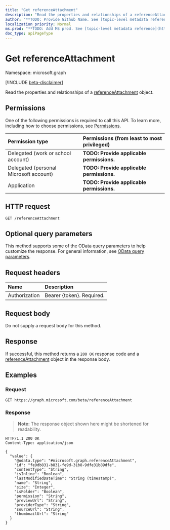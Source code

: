 ```yaml
---
title: "Get referenceAttachment"
description: "Read the properties and relationships of a referenceAttachment object."
author: "**TODO: Provide Github Name. See [topic-level metadata reference](https://msgo.azurewebsites.net/add/document/guidelines/metadata.html#topic-level-metadata)**"
localization_priority: Normal
ms.prod: "**TODO: Add MS prod. See [topic-level metadata reference](https://msgo.azurewebsites.net/add/document/guidelines/metadata.html#topic-level-metadata)**"
doc_type: apiPageType
---
```


# Get referenceAttachment
Namespace: microsoft.graph

[!INCLUDE [beta-disclaimer](../../includes/beta-disclaimer.md)]

Read the properties and relationships of a [referenceAttachment](../resources/referenceattachment.md) object.

## Permissions
One of the following permissions is required to call this API. To learn more, including how to choose permissions, see [Permissions](/graph/permissions-reference).

|Permission type|Permissions (from least to most privileged)|
|:---|:---|
|Delegated (work or school account)|**TODO: Provide applicable permissions.**|
|Delegated (personal Microsoft account)|**TODO: Provide applicable permissions.**|
|Application|**TODO: Provide applicable permissions.**|

## HTTP request

<!-- {
  "blockType": "ignored"
}
-->
``` http
GET /referenceAttachment
```

## Optional query parameters
This method supports some of the OData query parameters to help customize the response. For general information, see [OData query parameters](/graph/query-parameters).

## Request headers
|Name|Description|
|:---|:---|
|Authorization|Bearer {token}. Required.|

## Request body
Do not supply a request body for this method.

## Response

If successful, this method returns a `200 OK` response code and a [referenceAttachment](../resources/referenceattachment.md) object in the response body.

## Examples

### Request
<!-- {
  "blockType": "request",
  "name": "get_referenceattachment"
}
-->
``` http
GET https://graph.microsoft.com/beta/referenceAttachment
```


### Response
>**Note:** The response object shown here might be shortened for readability.
<!-- {
  "blockType": "response",
  "truncated": true,
  "@odata.type": "microsoft.graph.referenceAttachment"
}
-->
``` http
HTTP/1.1 200 OK
Content-Type: application/json

{
  "value": {
    "@odata.type": "#microsoft.graph.referenceAttachment",
    "id": "fe9db831-b831-fe9d-31b8-9dfe31b89dfe",
    "contentType": "String",
    "isInline": "Boolean",
    "lastModifiedDateTime": "String (timestamp)",
    "name": "String",
    "size": "Integer",
    "isFolder": "Boolean",
    "permission": "String",
    "previewUrl": "String",
    "providerType": "String",
    "sourceUrl": "String",
    "thumbnailUrl": "String"
  }
}
```

